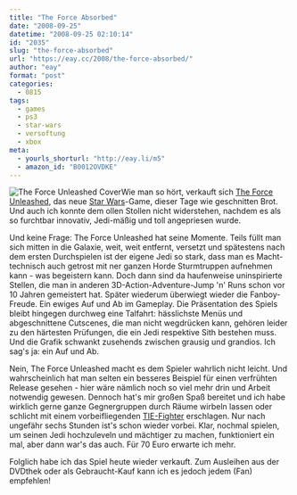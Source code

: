 ```yaml
---
title: "The Force Absorbed"
date: "2008-09-25"
datetime: "2008-09-25 02:10:14"
id: "2035"
slug: "the-force-absorbed"
url: "https://eay.cc/2008/the-force-absorbed/"
author: "eay"
format: "post"
categories:
  - 0815
tags:
  - games
  - ps3
  - star-wars
  - versoftung
  - xbox
meta:
  - yourls_shorturl: "http://eay.li/m5"
  - amazon_id: "B0012OVDKE"
---
```


![The Force Unleashed Cover](/uploads/2008/theforceunleashed.jpg)Wie man so hört, verkauft sich [The Force Unleashed](http://www.amazon.de/gp/search?ie=utf8mb4&keywords=The%20Force%20Unleashed&tag=eayznet-21&index=blended&linkCode=ur2&camp=1638&creative=6742), das neue [Star Wars](//eay.cc/tag/star-wars/)\-Game, dieser Tage wie geschnitten Brot. Und auch ich konnte dem ollen Stollen nicht widerstehen, nachdem es als so furchtbar innovativ, Jedi-mäßig und toll angepriesen wurde.

Und keine Frage: The Force Unleashed hat seine Momente. Teils füllt man sich mitten in die Galaxie, weit, weit entfernt, versetzt und spätestens nach dem ersten Durchspielen ist der eigene Jedi so stark, dass man es Macht-technisch auch getrost mit ner ganzen Horde Sturmtruppen aufnehmen kann - was begeistern kann. Doch dann sind da haufenweise uninspirierte Stellen, die man in anderen 3D-Action-Adventure-Jump 'n' Runs schon vor 10 Jahren gemeistert hat. Später wiederum überwiegt wieder die Fanboy-Freude. Ein ewiges Auf und Ab im Gameplay. Die Präsentation des Spiels bleibt hingegen durchweg eine Talfahrt: hässlichste Menüs und abgeschnittene Cutscenes, die man nicht wegdrücken kann, gehören leider zu den härtesten Prüfungen, die ein Jedi respektive Sith bestehen muss. Und die Grafik schwankt zusehends zwischen grausig und grandios. Ich sag's ja: ein Auf und Ab.

Nein, The Force Unleashed macht es dem Spieler wahrlich nicht leicht. Und wahrscheinlich hat man selten ein besseres Beispiel für einen verfrühten Release gesehen - hier wäre nämlich noch so viel mehr drin und Arbeit notwendig gewesen. Dennoch hat's mir großen Spaß bereitet und ich habe wirklich gerne ganze Gegnergruppen durch Räume wirbeln lassen oder schlicht mit einem vorbeifliegenden [TIE-Fighter](http://starwars.wikia.com/wiki/TIE/ln_starfighter) erschlagen. Nur nach ungefähr sechs Stunden ist's schon wieder vorbei. Klar, nochmal spielen, um seinen Jedi hochzuleveln und mächtiger zu machen, funktioniert ein mal, aber dann war's das auch. Für 70 Euro erwarte ich mehr.

Folglich habe ich das Spiel heute wieder verkauft. Zum Ausleihen aus der DVDthek oder als Gebraucht-Kauf kann ich es jedoch jedem (Fan) empfehlen!
